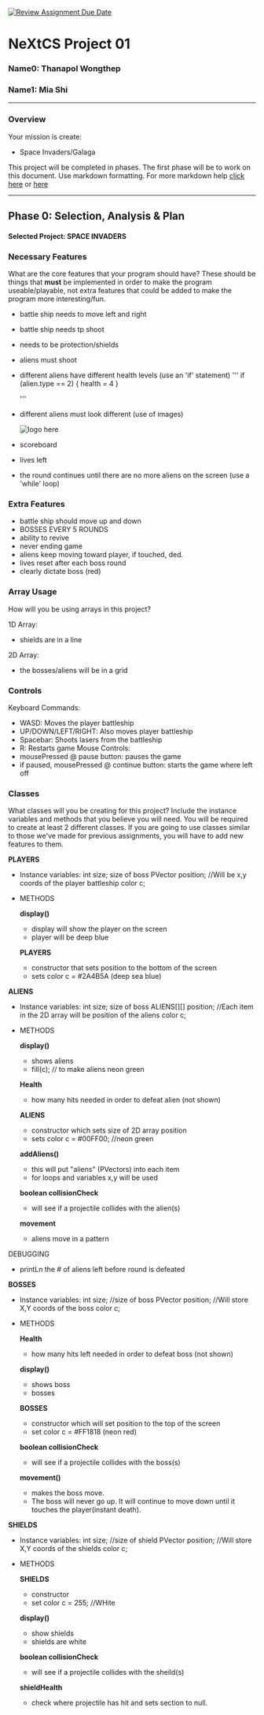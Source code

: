 [![Review Assignment Due Date](https://classroom.github.com/assets/deadline-readme-button-22041afd0340ce965d47ae6ef1cefeee28c7c493a6346c4f15d667ab976d596c.svg)](https://classroom.github.com/a/2bl0h1Mb)
# NeXtCS Project 01
### Name0: Thanapol Wongthep
### Name1: Mia Shi
---

### Overview
Your mission is create:
- Space Invaders/Galaga

This project will be completed in phases. The first phase will be to work on this document. Use markdown formatting. For more markdown help [click here](https://github.com/adam-p/markdown-here/wiki/Markdown-Cheatsheet) or [here](https://docs.github.com/en/get-started/writing-on-github/getting-started-with-writing-and-formatting-on-github/basic-writing-and-formatting-syntax)


---

## Phase 0: Selection, Analysis & Plan

#### Selected Project: SPACE INVADERS

### Necessary Features
What are the core features that your program should have? These should be things that __must__ be implemented in order to make the program useable/playable, not extra features that could be added to make the program more interesting/fun.

- battle ship needs to move left and right
- battle ship needs tp shoot
- needs to be protection/shields
- aliens must shoot
- different aliens have different health levels (use an 'if' statement)
  '''
  if (alien.type == 2) {
      health = 4
  }

  '''
- different aliens must look different (use of images)

  
   ![logo here](https://www.pngall.com/wp-content/uploads/13/Space-Invaders-Alien-PNG-Image.png)
- scoreboard
- lives left
- the round continues until there are no more aliens on the screen (use a 'while' loop)
  
### Extra Features

- battle ship should move up and down
- BOSSES EVERY 5 ROUNDS
- ability to revive
- never ending game
- aliens keep moving toward player, if touched, ded.
- lives reset after each boss round
- clearly dictate boss (red)

### Array Usage
How will you be using arrays in this project?

1D Array:
- shields are in a line

2D Array:
- the bosses/aliens will be in a grid


### Controls
Keyboard Commands:
- WASD: Moves the player battleship
- UP/DOWN/LEFT/RIGHT: Also moves player battleship
- Spacebar: Shoots lasers from the battleship
- R: Restarts game
Mouse Controls:
- mousePressed @ pause button: pauses the game
- if paused, mousePressed @ continue button: starts the game where left off


### Classes
What classes will you be creating for this project? Include the instance variables and methods that you believe you will need. You will be required to create at least 2 different classes. If you are going to use classes similar to those we've made for previous assignments, you will have to add new features to them.

**PLAYERS**
- Instance variables:
  int size; size of boss
  PVector position; //Will be x,y coords of the player battleship
  color c;
- METHODS
  
  **display()**
  - display will show the player on the screen
  - player will be deep blue
    
  **PLAYERS**
  - constructor that sets position to the bottom of the screen
  - sets color c = #2A4B5A (deep sea blue)
  


**ALIENS**
- Instance variables:
  int size; size of boss
  ALIENS[][] position; //Each item in the 2D array will be position of the aliens
  color c;
- METHODS
  
  **display()**
  - shows aliens
  - fill(c); // to make aliens neon green
 
  **Health**
  - how many hits needed in order to defeat alien (not shown)
   
  **ALIENS**
  - constructor which sets size of 2D array position
  - sets color c = #00FF00; //neon green

  **addAliens()**
  - this will put "aliens" (PVectors) into each item
  - for loops and variables x,y will be used
    
  **boolean collisionCheck**
    - will see if a projectile collides with the alien(s)
      
  **movement**
   - aliens move in a pattern

 DEBUGGING
 - printLn the # of aliens left before round is defeated

 
**BOSSES**
- Instance variables:
  int size; //size of boss
  PVector position; //Will store X,Y coords of the boss
  color c;
- METHODS
  
  **Health**
  - how many hits left needed in order to defeat boss (not shown)
  
  **display()**
  - shows boss
  - bosses 
   
  **BOSSES**
  - constructor which will set position to the top of the screen
  - set color c = #FF1818 (neon red)
    
  **boolean collisionCheck**
  - will see if a projectile collides with the boss(s)

  **movement()**
  - makes the boss move.
  - The boss will never go up. It will continue to move down until it touches the player(instant death).


**SHIELDS**
- Instance variables:
  int size; //size of shield
  PVector position; //Will store X,Y coords of the shields
  color c;
  
- METHODS

    **SHIELDS**
    - constructor
    - set color c = 255; //WHite

    **display()**
    - show shields
    - shields are white
  
    **boolean collisionCheck**
    - will see if a projectile collides with the sheild(s)
 
   **shieldHealth**
  - check where projectile has hit and sets section to null.
 
    
